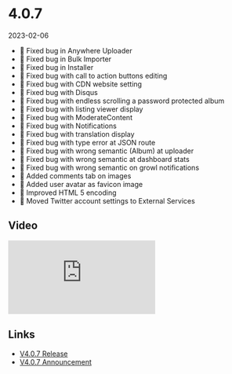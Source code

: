# 4.0.7

2023-02-06

- 🐞 Fixed bug in Anywhere Uploader
- 🐞 Fixed bug in Bulk Importer
- 🐞 Fixed bug in Installer
- 🐞 Fixed bug with call to action buttons editing
- 🐞 Fixed bug with CDN website setting
- 🐞 Fixed bug with Disqus
- 🐞 Fixed bug with endless scrolling a password protected album
- 🐞 Fixed bug with listing viewer display
- 🐞 Fixed bug with ModerateContent
- 🐞 Fixed bug with Notifications
- 🐞 Fixed bug with translation display
- 🐞 Fixed bug with type error at JSON route
- 🐞 Fixed bug with wrong semantic (Album) at uploader
- 🐞 Fixed bug with wrong semantic at dashboard stats
- 🐞 Fixed bug with wrong semantic on growl notifications
- 💅 Added comments tab on images
- 💅 Added user avatar as favicon image
- 💅 Improved HTML 5 encoding
- 💅 Moved Twitter account settings to External Services

## Video

<div class="embed-responsive embed-responsive-16by9">
  <iframe class="embed-responsive-item m-0" src="https://www.youtube.com/embed/ClF4uCbYKdA" frameborder="0" allow="accelerometer; autoplay; clipboard-write; encrypted-media; gyroscope; picture-in-picture" allowfullscreen></iframe>
</div>

## Links

- [V4.0.7 Release](https://chevereto.com/community/threads/chevereto-v4-0-7.14954/)
- [V4.0.7 Announcement](https://chevereto.com/community/threads/chevereto-v4-0-7.14913/)
